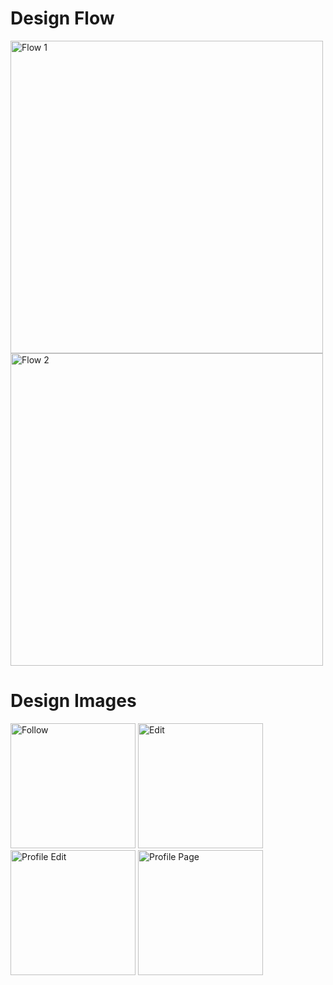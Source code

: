# Design Flow

<img src="https://github.com/user-attachments/assets/dcf6827c-e83b-4bbf-85ab-2ba87da3b4ac" alt="Flow 1" width="500">
<img src="https://github.com/user-attachments/assets/7bad6719-0e85-4762-815e-f331976be203" alt="Flow 2" width="500">

# Design Images

<img src="https://github.com/user-attachments/assets/958134e2-1e79-4a59-8f25-89768f56bfdc" alt="Follow" width="200">
<img src="https://github.com/user-attachments/assets/93fdd51b-95e7-4cea-9d44-cb78a3953537" alt="Edit" width="200">
<img src="https://github.com/user-attachments/assets/8c37384d-3fb6-460c-9430-e7f537af4c1e" alt="Profile Edit" width="200">
<img src="https://github.com/user-attachments/assets/f7098470-03a0-4651-8c96-f3430fcdc853" alt="Profile Page" width="200">
